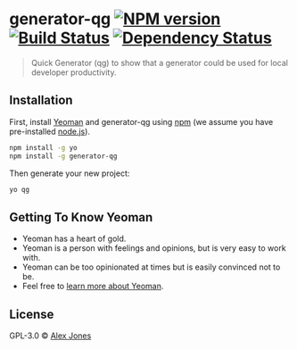 # generator-qg [![NPM version][npm-image]][npm-url] [![Build Status][travis-image]][travis-url] [![Dependency Status][daviddm-image]][daviddm-url]
> Quick Generator (qg) to show that a generator could be used for local developer productivity.

## Installation

First, install [Yeoman](http://yeoman.io) and generator-qg using [npm](https://www.npmjs.com/) (we assume you have pre-installed [node.js](https://nodejs.org/)).

```bash
npm install -g yo
npm install -g generator-qg
```

Then generate your new project:

```bash
yo qg
```

## Getting To Know Yeoman

 * Yeoman has a heart of gold.
 * Yeoman is a person with feelings and opinions, but is very easy to work with.
 * Yeoman can be too opinionated at times but is easily convinced not to be.
 * Feel free to [learn more about Yeoman](http://yeoman.io/).

## License

GPL-3.0 © [Alex Jones](https://github.com/thejones)


[npm-image]: https://badge.fury.io/js/generator-qg.svg
[npm-url]: https://npmjs.org/package/generator-qg
[travis-image]: https://travis-ci.org/thejones/generator-qg.svg?branch=master
[travis-url]: https://travis-ci.org/thejones/generator-qg
[daviddm-image]: https://david-dm.org/thejones/generator-qg.svg?theme=shields.io
[daviddm-url]: https://david-dm.org/thejones/generator-qg

